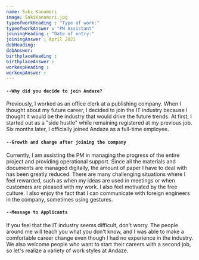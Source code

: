 ```yaml
---
name: Saki Kanamori
image: SakiKanamori.jpg
typeofworkHeading : "Type of work:"
typeofworkAnswer : "PM Assistant"
joiningHeading : "Date of entry:"
joiningAnswer : April 2021
dobHeading:
dobAnswer:
birthplaceHeading :
birthplaceAnswer :
workexpHeading :
workexpAnswer :
---
```


#### `--Why did you decide to join Andaze?`
Previously, I worked as an office clerk at a publishing company. When I thought about my future career, I decided to join the IT industry because I thought it would be the industry that would drive the future trends. At first, I started out as a "side hustle" while remaining registered at my previous job. Six months later, I officially joined Andaze as a full-time employee.

#### `--Growth and change after joining the company`
Currently, I am assisting the PM in managing the progress of the entire project and providing operational support. Since all the materials and documents are managed digitally, the amount of paper I have to deal with has been greatly reduced. There are many challenging situations where I feel rewarded, such as when my ideas are used in meetings or when customers are pleased with my work. I also feel motivated by the free culture. I also enjoy the fact that I can communicate with foreign engineers in the company, sometimes using gestures.

#### `--Message to Applicants`
If you feel that the IT industry seems difficult, don't worry. The people around me will teach you what you don't know, and I was able to make a comfortable career change even though I had no experience in the industry. We also welcome people who want to start their careers with a second job, so let's realize a variety of work styles at Andaze.